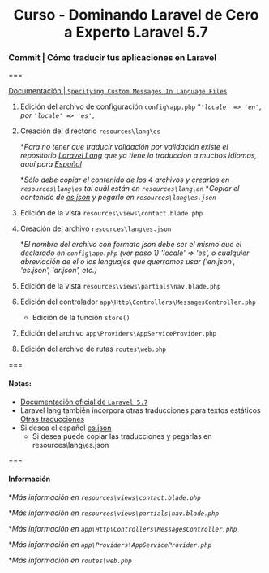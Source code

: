 
<!-- title -->
<h1 align="center">Curso - Dominando Laravel de Cero a Experto Laravel 5.7</h1>
<!-- end title -->

<!-- commit name -->
### Commit | __Cómo traducir tus aplicaciones en Laravel__
<!-- end commit name -->
===
<!-- official documentation -->
[Documentación | `Specifying Custom Messages In Language Files`](https://laravel.com/docs/5.7/validation#localization)
<!-- end official documentation -->

<!-- commit instructions -->
1. Edición del archivo de configuración `config\app.php`
    **`'locale' => 'en',` por `'locale' => 'es',`*
2. Creación del directorio `resources\lang\es`

      **Para no tener que traducir validación por validación existe el repositorio [Laravel Lang](https://github.com/caouecs/Laravel-lang/tree/master/src) que ya tiene la traducción a muchos idiomas, aquí para [Español](https://github.com/caouecs/Laravel-lang/tree/master/src/es)*

      **Sólo debe copiar el contenido de los 4 archivos y crearlos en `resources\lang\es` tal
           cuál están en `resources\lang\en`*
      **Copiar el contenido de [es.json](https://github.com/caouecs/Laravel-lang/blob/master/json/es.json) y pegarlo en `resources\lang\es.json`*
3. Edición de la vista `resources\views\contact.blade.php`
4. Creación del archivo `resources\lang\es.json`

    **El nombre del archivo con formato json debe ser el mismo que el declarado en `config\app.php` (ver paso 1) 'locale' => 'es', o cualquier abreviación de el o los lenguajes que querramos usar ('en,json', 'es.json', 'ar.json', etc.)*
5. Edición de la vista `resources\views\partials\nav.blade.php`
6. Edición del controlador `app\Http\Controllers\MessagesController.php`
      - Edición de la función `store()`
7. Edición del archivo `app\Providers\AppServiceProvider.php`
8. Edición del archivo de rutas `routes\web.php`
<!-- end commit instructions -->
===
<!-- notes -->
#### Notas:
  - [Documentación oficial de `Laravel 5.7`](https://laravel.com/docs/5.7)
  - Laravel lang también incorpora otras traducciones para textos estáticos [Otras traducciones]("https://github.com/caouecs/Laravel-lang/tree/master/json)
  - Si desea el español [es.json](https://github.com/caouecs/Laravel-lang/blob/master/json/es.json)
      - Si desea puede copiar las traducciones y pegarlas en resources\lang\es.json
<!-- end notes -->
===
<!-- information -->
#### Información
**Más información en `resources\views\contact.blade.php`*

**Más información en `resources\views\partials\nav.blade.php`*

**Más información en `app\Http\Controllers\MessagesController.php`*

**Más información en `app\Providers\AppServiceProvider.php`*

**Más información en `routes\web.php`*
<!-- end information -->